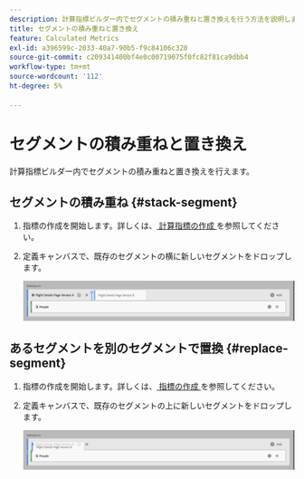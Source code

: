 ```yaml
---
description: 計算指標ビルダー内でセグメントの積み重ねと置き換えを行う方法を説明します。
title: セグメントの積み重ねと置き換え
feature: Calculated Metrics
exl-id: a396599c-2033-40a7-90b5-f9c84106c328
source-git-commit: c209341400bf4e0c00719075f0fc82f81ca9dbb4
workflow-type: tm+mt
source-wordcount: '112'
ht-degree: 5%

---
```


# セグメントの積み重ねと置き換え

計算指標ビルダー内でセグメントの積み重ねと置き換えを行えます。

## セグメントの積み重ね {#stack-segment}

1. 指標の作成を開始します。詳しくは、[ 計算指標の作成 ](/help/components/calc-metrics/cm-workflow/cm-build-metrics.md) を参照してください。

1. 定義キャンバスで、既存のセグメントの横に新しいセグメントをドロップします。

   ![ 既存の国際訪問者の横にドロップされた米国訪問者指標を示す定義キャンバス。](assets/segment-stack.png)

## あるセグメントを別のセグメントで置換 {#replace-segment}

1. 指標の作成を開始します。詳しくは、[ 指標の作成 ](/help/components/calc-metrics/cm-workflow/cm-build-metrics.md) を参照してください。

1. 定義キャンバスで、既存のセグメントの上に新しいセグメントをドロップします。

   ![ 国際訪問者指標の上位にドロップされた米国の訪問者を示す定義キャンバス。](assets/segment-replace.png)
